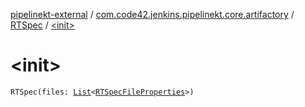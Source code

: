[pipelinekt-external](../../index.md) / [com.code42.jenkins.pipelinekt.core.artifactory](../index.md) / [RTSpec](index.md) / [&lt;init&gt;](./-init-.md)

# &lt;init&gt;

`RTSpec(files: `[`List`](https://kotlinlang.org/api/latest/jvm/stdlib/kotlin.collections/-list/index.html)`<`[`RTSpecFileProperties`](../-r-t-spec-file-properties/index.md)`>)`